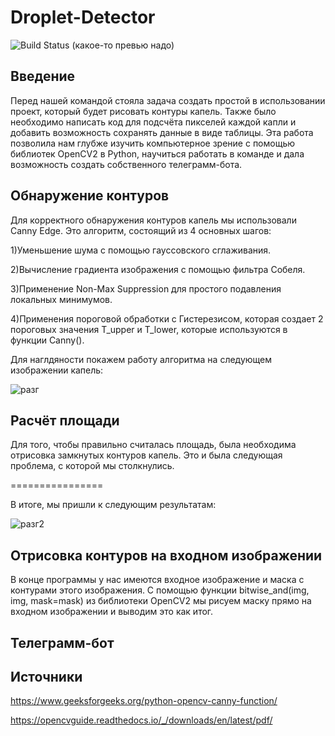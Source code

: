 # Droplet-Detector
![Build Status](https://github.com/kvasik3000/Droplet-Detector/actions/workflows/python-app.yml/badge.svg?branch=main)
(какое-то превью надо)

## Введение
Перед нашей командой стояла задача создать простой в использовании проект, который будет рисовать контуры капель. Также было необходимо написать код для подсчёта пикселей каждой капли и добавить возможность сохранять данные в виде таблицы. Эта работа позволила нам глубже изучить компьютерное зрение с помощью библиотек OpenCV2 в Python, научиться работать в команде и дала возможность создать собственного телеграмм-бота.

## Обнаружение контуров
Для корректного обнаружения контуров капель мы использовали Canny Edge. Это алгоритм, состоящий из 4 основных шагов:

1)Уменьшение шума с помощью гауссовского сглаживания.

2)Вычисление градиента изображения с помощью фильтра Собеля.

3)Применение Non-Max Suppression для простого подавления локальных минимумов.

4)Применения пороговой обработки с Гистерезисом, которая создает 2 пороговых значения T_upper и T_lower, которые используются в функции Canny().

Для наглдяности покажем работу алгоритма на следующем изображении капель:

![разг](https://github.com/kvasik3000/Droplet-Detector/assets/124969658/32e768ae-bb56-4cb3-b32c-61f6f3158c25)


## Расчёт площади

Для того, чтобы правильно считалась площадь, была необходима отрисовка замкнутых контуров капель. Это и была следующая проблема, с которой мы столкнулись.

================

В итоге, мы пришли к следующим результатам:

![разг2](https://github.com/kvasik3000/Droplet-Detector/assets/124969658/7904d768-380c-4ff6-be3d-87fbaf159be0)


## Отрисовка контуров на входном изображении

В конце программы у нас имеются входное изображение и маска с контурами этого изображения. С помощью функции bitwise_and(img, img, mask=mask) из библиотеки OpenCV2 мы рисуем маску прямо на входном изображении и выводим это как итог.

## Телеграмм-бот

## Источники

https://www.geeksforgeeks.org/python-opencv-canny-function/

https://opencvguide.readthedocs.io/_/downloads/en/latest/pdf/
